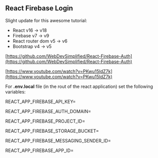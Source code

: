 ## React Firebase Login

Slight update for this awesome tutorial: 
- React v16 -> v18
- Firebase v7 -> v9
- React router dom v5 -> v6
- Bootstrap v4 -> v5


[https://github.com/WebDevSimplified/React-Firebase-Auth](https://github.com/WebDevSimplified/React-Firebase-Auth)

[https://www.youtube.com/watch?v=PKwu15ldZ7k](https://www.youtube.com/watch?v=PKwu15ldZ7k)

For **.env.local** file (in the rout of the react application) set the following variables:

REACT_APP_FIREBASE_API_KEY=

REACT_APP_FIREBASE_AUTH_DOMAIN=

REACT_APP_FIREBASE_PROJECT_ID=

REACT_APP_FIREBASE_STORAGE_BUCKET=

REACT_APP_FIREBASE_MESSAGING_SENDER_ID=

REACT_APP_FIREBASE_APP_ID=